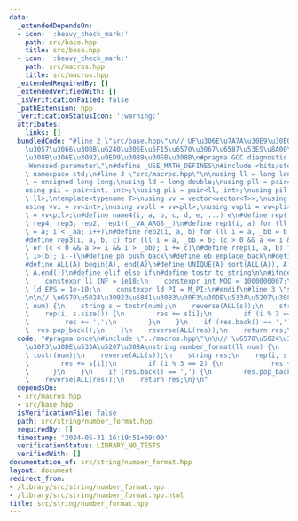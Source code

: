 ```yaml
---
data:
  _extendedDependsOn:
  - icon: ':heavy_check_mark:'
    path: src/base.hpp
    title: src/base.hpp
  - icon: ':heavy_check_mark:'
    path: src/macros.hpp
    title: src/macros.hpp
  _extendedRequiredBy: []
  _extendedVerifiedWith: []
  _isVerificationFailed: false
  _pathExtension: hpp
  _verificationStatusIcon: ':warning:'
  attributes:
    links: []
  bundledCode: "#line 2 \"src/base.hpp\"\n// UF\u306E\u7A7A\u30E9\u30E0\u30C0\u6E21\
    \u3057\u3066\u308B\u6240\u306E\u5F15\u6570\u3067\u6587\u53E5\u8A00\u308F\u308C\
    \u308B\u306E\u3092\u9ED9\u3089\u305B\u308B\n#pragma GCC diagnostic ignored \"\
    -Wunused-parameter\"\n#define _USE_MATH_DEFINES\n#include <bits/stdc++.h>\nusing\
    \ namespace std;\n#line 3 \"src/macros.hpp\"\n\nusing ll = long long;\nusing ull\
    \ = unsigned long long;\nusing ld = long double;\nusing pll = pair<ll, ll>;\n\
    using pii = pair<int, int>;\nusing pli = pair<ll, int>;\nusing pil = pair<int,\
    \ ll>;\ntemplate<typename T>\nusing vv = vector<vector<T>>;\nusing vvl = vv<ll>;\n\
    using vvi = vv<int>;\nusing vvpll = vv<pll>;\nusing vvpli = vv<pli>;\nusing vvpil\
    \ = vv<pil>;\n#define name4(i, a, b, c, d, e, ...) e\n#define rep(...) name4(__VA_ARGS__,\
    \ rep4, rep3, rep2, rep1)(__VA_ARGS__)\n#define rep1(i, a) for (ll i = 0, _aa\
    \ = a; i < _aa; i++)\n#define rep2(i, a, b) for (ll i = a, _bb = b; i < _bb; i++)\n\
    #define rep3(i, a, b, c) for (ll i = a, _bb = b; (c > 0 && a <= i && i < _bb)\
    \ or (c < 0 && a >= i && i > _bb); i += c)\n#define rrep(i, a, b) for (ll i=(a);\
    \ i>(b); i--)\n#define pb push_back\n#define eb emplace_back\n#define mkp make_pair\n\
    #define ALL(A) begin(A), end(A)\n#define UNIQUE(A) sort(ALL(A)), A.erase(unique(ALL(A)),\
    \ A.end())\n#define elif else if\n#define tostr to_string\n\n#ifndef CONSTANTS\n\
    \    constexpr ll INF = 1e18;\n    constexpr int MOD = 1000000007;\n    constexpr\
    \ ld EPS = 1e-10;\n    constexpr ld PI = M_PI;\n#endif\n#line 3 \"src/string/number_format.hpp\"\
    \n\n// \u6570\u5024\u30923\u6841\u30B3\u30F3\u30DE\u533A\u5207\u308A\nstring number_format(ll\
    \ num) {\n    string s = tostr(num);\n    reverse(ALL(s));\n    string res;\n\
    \    rep(i, s.size()) {\n        res += s[i];\n        if (i % 3 == 2) {\n   \
    \         res += ',';\n        }\n    }\n    if (res.back() == ',') {\n      \
    \  res.pop_back();\n    }\n    reverse(ALL(res));\n    return res;\n}\n"
  code: "#pragma once\n#include \"../macros.hpp\"\n\n// \u6570\u5024\u30923\u6841\u30B3\
    \u30F3\u30DE\u533A\u5207\u308A\nstring number_format(ll num) {\n    string s =\
    \ tostr(num);\n    reverse(ALL(s));\n    string res;\n    rep(i, s.size()) {\n\
    \        res += s[i];\n        if (i % 3 == 2) {\n            res += ',';\n  \
    \      }\n    }\n    if (res.back() == ',') {\n        res.pop_back();\n    }\n\
    \    reverse(ALL(res));\n    return res;\n}\n"
  dependsOn:
  - src/macros.hpp
  - src/base.hpp
  isVerificationFile: false
  path: src/string/number_format.hpp
  requiredBy: []
  timestamp: '2024-05-31 16:19:51+09:00'
  verificationStatus: LIBRARY_NO_TESTS
  verifiedWith: []
documentation_of: src/string/number_format.hpp
layout: document
redirect_from:
- /library/src/string/number_format.hpp
- /library/src/string/number_format.hpp.html
title: src/string/number_format.hpp
---
```

